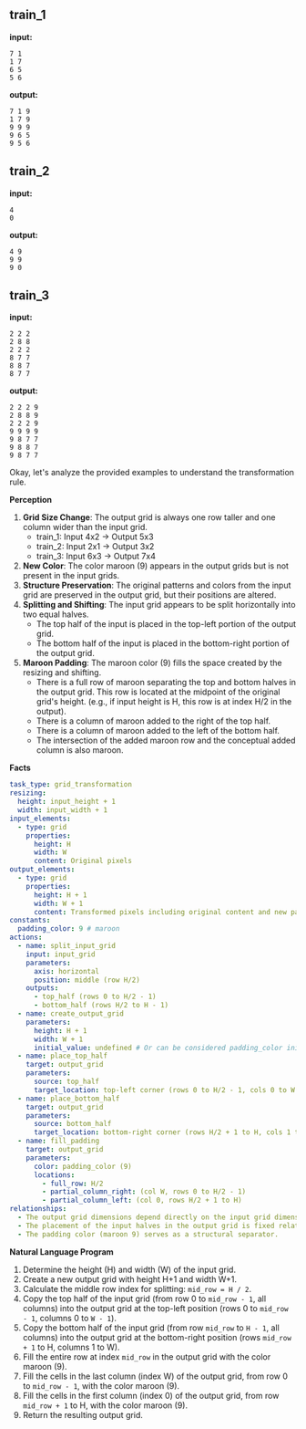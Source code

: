 
## train_1

**input:**
```
7 1
1 7
6 5
5 6
```


**output:**
```
7 1 9
1 7 9
9 9 9
9 6 5
9 5 6
```


## train_2

**input:**
```
4
0
```


**output:**
```
4 9
9 9
9 0
```


## train_3

**input:**
```
2 2 2
2 8 8
2 2 2
8 7 7
8 8 7
8 7 7
```


**output:**
```
2 2 2 9
2 8 8 9
2 2 2 9
9 9 9 9
9 8 7 7
9 8 8 7
9 8 7 7
```

Okay, let's analyze the provided examples to understand the transformation rule.

**Perception**

1.  **Grid Size Change**: The output grid is always one row taller and one column wider than the input grid.
    *   train\_1: Input 4x2 -> Output 5x3
    *   train\_2: Input 2x1 -> Output 3x2
    *   train\_3: Input 6x3 -> Output 7x4
2.  **New Color**: The color maroon (9) appears in the output grids but is not present in the input grids.
3.  **Structure Preservation**: The original patterns and colors from the input grid are preserved in the output grid, but their positions are altered.
4.  **Splitting and Shifting**: The input grid appears to be split horizontally into two equal halves.
    *   The top half of the input is placed in the top-left portion of the output grid.
    *   The bottom half of the input is placed in the bottom-right portion of the output grid.
5.  **Maroon Padding**: The maroon color (9) fills the space created by the resizing and shifting.
    *   There is a full row of maroon separating the top and bottom halves in the output grid. This row is located at the midpoint of the original grid's height. (e.g., if input height is H, this row is at index H/2 in the output).
    *   There is a column of maroon added to the right of the top half.
    *   There is a column of maroon added to the left of the bottom half.
    *   The intersection of the added maroon row and the conceptual added column is also maroon.

**Facts**


```yaml
task_type: grid_transformation
resizing:
  height: input_height + 1
  width: input_width + 1
input_elements:
  - type: grid
    properties:
      height: H
      width: W
      content: Original pixels
output_elements:
  - type: grid
    properties:
      height: H + 1
      width: W + 1
      content: Transformed pixels including original content and new padding
constants:
  padding_color: 9 # maroon
actions:
  - name: split_input_grid
    input: input_grid
    parameters:
      axis: horizontal
      position: middle (row H/2)
    outputs:
      - top_half (rows 0 to H/2 - 1)
      - bottom_half (rows H/2 to H - 1)
  - name: create_output_grid
    parameters:
      height: H + 1
      width: W + 1
      initial_value: undefined # Or can be considered padding_color initially
  - name: place_top_half
    target: output_grid
    parameters:
      source: top_half
      target_location: top-left corner (rows 0 to H/2 - 1, cols 0 to W - 1)
  - name: place_bottom_half
    target: output_grid
    parameters:
      source: bottom_half
      target_location: bottom-right corner (rows H/2 + 1 to H, cols 1 to W)
  - name: fill_padding
    target: output_grid
    parameters:
      color: padding_color (9)
      locations:
        - full_row: H/2
        - partial_column_right: (col W, rows 0 to H/2 - 1)
        - partial_column_left: (col 0, rows H/2 + 1 to H)
relationships:
  - The output grid dimensions depend directly on the input grid dimensions.
  - The placement of the input halves in the output grid is fixed relative to the new grid boundaries and the padding.
  - The padding color (maroon 9) serves as a structural separator.
```


**Natural Language Program**

1.  Determine the height (H) and width (W) of the input grid.
2.  Create a new output grid with height H+1 and width W+1.
3.  Calculate the middle row index for splitting: `mid_row = H / 2`.
4.  Copy the top half of the input grid (from row 0 to `mid_row - 1`, all columns) into the output grid at the top-left position (rows 0 to `mid_row - 1`, columns 0 to `W - 1`).
5.  Copy the bottom half of the input grid (from row `mid_row` to `H - 1`, all columns) into the output grid at the bottom-right position (rows `mid_row + 1` to H, columns 1 to W).
6.  Fill the entire row at index `mid_row` in the output grid with the color maroon (9).
7.  Fill the cells in the last column (index W) of the output grid, from row 0 to `mid_row - 1`, with the color maroon (9).
8.  Fill the cells in the first column (index 0) of the output grid, from row `mid_row + 1` to H, with the color maroon (9).
9.  Return the resulting output grid.
